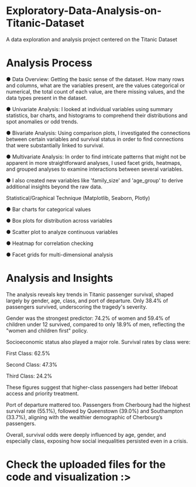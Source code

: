 # Exploratory-Data-Analysis-on-Titanic-Dataset
A data exploration and analysis project centered on the Titanic Dataset
# Analysis Process
● Data Overview: Getting the basic sense of the dataset. How many rows and columns,
what are the variables present, are the values categorical or numerical, the total count of
each value, are there missing values, and the data types present in the dataset.

● Univariate Analysis: I looked at individual variables using summary statistics, bar charts,
and histograms to comprehend their distributions and spot anomalies or odd trends.

● Bivariate Analysis: Using comparison plots, I investigated the connections between
certain variables and survival status in order to find connections that were substantially
linked to survival.

● Multivariate Analysis: In order to find intricate patterns that might not be apparent in
more straightforward analyses, I used facet grids, heatmaps, and grouped analyses to
examine interactions between several variables.

● I also created new variables like 'family_size' and 'age_group' to derive additional
insights beyond the raw data.

Statistical/Graphical Technique (Matplotlib, Seaborn, Plotly)

● Bar charts for categorical values

● Box plots for distribution across variables

● Scatter plot to analyze continuous variables

● Heatmap for correlation checking

● Facet grids for multi-dimensional analysis

# Analysis and Insights
The analysis reveals key trends in Titanic passenger survival, shaped largely by gender, age, class, and port of departure. Only 38.4% of passengers survived, underscoring the tragedy's severity.

Gender was the strongest predictor: 74.2% of women and 59.4% of children under 12 survived, compared to only 18.9% of men, reflecting the "women and children first" policy.

Socioeconomic status also played a major role. Survival rates by class were:

First Class: 62.5%

Second Class: 47.3%

Third Class: 24.2%

These figures suggest that higher-class passengers had better lifeboat access and priority treatment.

Port of departure mattered too. Passengers from Cherbourg had the highest survival rate (55.1%), followed by Queenstown (39.0%) and Southampton (33.7%), aligning with the wealthier demographic of Cherbourg’s passengers.

Overall, survival odds were deeply influenced by age, gender, and especially class, exposing how social inequalities persisted even in a crisis.

# Check the uploaded files for the code and visualization :>






